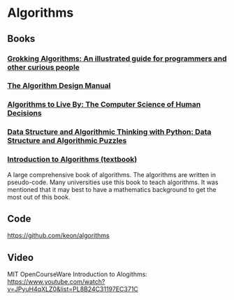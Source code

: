 # Algorithms

## Books

### [Grokking Algorithms: An illustrated guide for programmers and other curious people](https://www.amazon.com/Grokking-Algorithms-illustrated-programmers-curious/dp/1617292230)

### [The Algorithm Design Manual](https://www.amazon.com/Algorithm-Design-Manual-Steven-Skiena/dp/1848000693/ref=sr_1_1ie=UTF8&qid=1494017030&sr=8-1&keywords=algorithm+design+manual)

### [Algorithms to Live By: The Computer Science of Human Decisions](https://www.amazon.com/Algorithms-Live-Computer-Science-Decisions/dp/1250118360/ref=sr_1_1?ie=UTF8&qid=1494016952&sr=8-1&keywords=algorithms+to+live+by)

### [Data Structure and Algorithmic Thinking with Python: Data Structure and Algorithmic Puzzles](https://www.amazon.com/dp/8192107590/ref=cm_sw_r_cp_api_8GAdzbAKVC800)

### [Introduction to Algorithms (textbook)](https://mitpress.mit.edu/books/introduction-algorithms)

A large comprehensive book of algorithms. The algorithms are written in pseudo-code. Many universities use this book to teach algorithms. It was mentioned that it may best to have a mathematics background to get the most out of this book.


## Code

https://github.com/keon/algorithms


## Video 

MIT OpenCourseWare Introduction to Alogithms: https://www.youtube.com/watch?v=JPyuH4qXLZ0&list=PL8B24C31197EC371C
